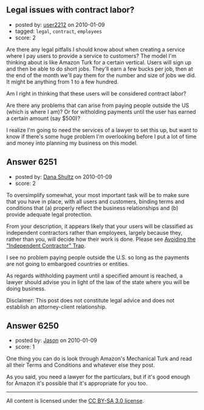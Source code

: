 ## Legal issues with contract labor?

- posted by: [user2212](https://stackexchange.com/users/-1/2212-user2212) on 2010-01-09
- tagged: `legal`, `contract`, `employees`
- score: 2

Are there any legal pitfalls I should know about when creating a service where I pay users to provide a service to customers? The model I'm thinking about is like Amazon Turk for a certain vertical. Users will sign up and then be able to do short jobs. They'll earn a few bucks per job, then at the end of the month we'll pay them for the number and size of jobs we did. It might be anything from 1 to a few hundred.

Am I right in thinking that these users will be considered contract labor?

Are there any problems that can arise from paying people outside the US (which is where I am)? Or for witholding payments until the user has earned a certain amount (say $500)? 

I realize I'm going to need the services of a lawyer to set this up, but want to know if there's some huge problem I'm overlooking before I put a lot of time and money into planning my business on this model.


## Answer 6251

- posted by: [Dana Shultz](https://stackexchange.com/users/-1/1841-dana-shultz) on 2010-01-09
- score: 2

<p>To oversimplify somewhat, your most important task will be to make sure that you have in place, with all users and customers, binding terms and conditions that (a) properly reflect the business relationships and (b) provide adequate legal protection.</p>

<p>From your description, it appears likely that your users will be classified as independent contractors rather than employees, largely because they, rather than you, will decide how their work is done. Please see <a href="http://danashultz.com/blog/2009/04/28/avoiding-the-independent-contractor-trap/" rel="nofollow">Avoiding the "Independent Contractor" Trap</a>.</p>

<p>I see no problem paying people outside the U.S. so long as the payments are not going to embargoed countries or entities.</p>

<p>As regards withholding payment until a specified amount is reached, a lawyer should advise you in light of the law of the state where you will be doing business.</p>

<p>Disclaimer: This post does not constitute legal advice and does not establish an attorney-client relationship.</p>



## Answer 6250

- posted by: [Jason](https://stackexchange.com/users/-1/2-jason) on 2010-01-09
- score: 1

One thing you can do is look through Amazon's Mechanical Turk and read all their Terms and Conditions and whatever else they post.

As you said, you need a lawyer for the particulars, but if it's good enough for Amazon it's possible that it's appropriate for you too.



---

All content is licensed under the [CC BY-SA 3.0 license](https://creativecommons.org/licenses/by-sa/3.0/).
